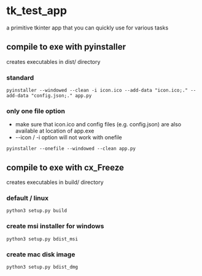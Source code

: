 # tk_test_app
a primitive tkinter app that you can quickly use for various tasks

## compile to exe with pyinstaller

creates executables in dist/ directory

### standard

`pyinstaller --windowed --clean -i icon.ico --add-data "icon.ico;." --add-data "config.json;." app.py`

### only one file option

- make sure that icon.ico and config files (e.g. config.json) are also available at location of app.exe
- --icon / -i option will not work with onefile

`pyinstaller --onefile --windowed --clean app.py`

## compile to exe with cx_Freeze

creates executables in build/ directory

### default / linux

`python3 setup.py build`

### create msi installer for windows

`python3 setup.py bdist_msi`

### create mac disk image

`python3 setup.py bdist_dmg`
